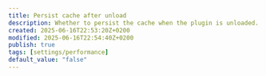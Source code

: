```yaml
---
title: Persist cache after unload
description: Whether to persist the cache when the plugin is unloaded. This is useful for users that start Obsidian with the plugin disabled.
created: 2025-06-16T22:53:20Z+0200
modified: 2025-06-16T22:54:40Z+0200
publish: true
tags: [settings/performance]
default_value: "false"
---
```


